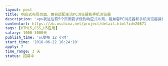 ```yaml
---                
layout: post       
title: 响应式布局页面，兼容适配主流PC浏览器和手机浏览器           
description: '<p>我这边有5个页面要求做到响应式布局，能兼容PC浏览器和手机浏览器操作使用。</p><p><br></p><p>优先采用以下框架：</p><p><br></p><p>bootstrap3</p><p><br></p><p>jquery-3.3.1</p><p><br></p><p>要求：指定已有的5个页面，能做到响应式布局适配不同端的显示。</p><p><br></p><p>我当前的一个页面显示在附件里面有截图，基本上是围绕附件里面的页面进行改进优化显示。</p>'     
contenturl: https://zb.oschina.net/project/detail.html?id=20871      
tags: [HTML5,CSS,H5应用]            
salary: 1000-3000元          
publish_time: '已发布 12 小时'         
start_time: '2018-06-22 16:24:10'           
apply: 7                   
time_range: 3 天              
status: 招募中                  
---                 
```

